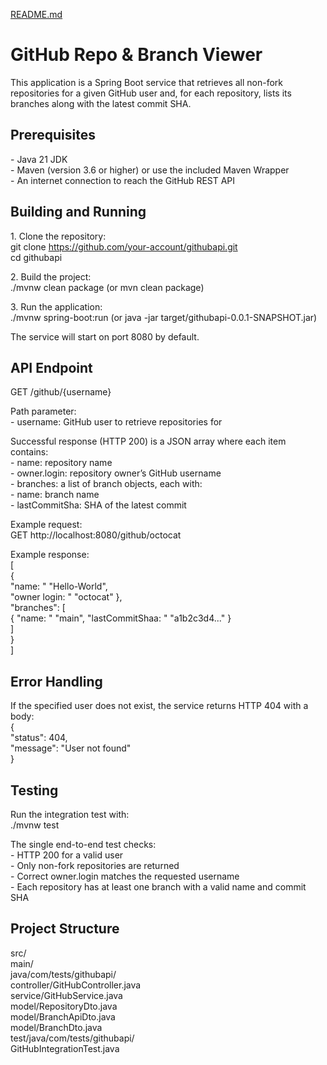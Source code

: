 [README.md](https://github.com/user-attachments/files/21649192/README.md)
# **GitHub Repo & Branch Viewer**

This application is a Spring Boot service that retrieves all non-fork repositories for a given GitHub user and, for each repository, lists its branches along with the latest commit SHA.

## **Prerequisites**

\- Java 21 JDK  
\- Maven (version 3.6 or higher) or use the included Maven Wrapper  
\- An internet connection to reach the GitHub REST API

## **Building and Running**

1\. Clone the repository:  
   git clone https://github.com/your-account/githubapi.git  
   cd githubapi

2\. Build the project:  
   ./mvnw clean package  (or mvn clean package)

3\. Run the application:  
   ./mvnw spring-boot:run  (or java \-jar target/githubapi-0.0.1-SNAPSHOT.jar)

The service will start on port 8080 by default.

## **API Endpoint**

GET /github/{username}

Path parameter:  
\- username: GitHub user to retrieve repositories for

Successful response (HTTP 200\) is a JSON array where each item contains:  
\- name: repository name  
\- owner.login: repository owner’s GitHub username   
\- branches: a list of branch objects, each with:  
  \- name: branch name  
  \- lastCommitSha: SHA of the latest commit

Example request:  
GET http://localhost:8080/github/octocat

Example response:  
\[  
  {  
    "name: " "Hello-World",  
    "owner login: " "octocat" },  
    "branches": \[  
      { "name: " "main", "lastCommitShaa: " "a1b2c3d4..." }  
    \]  
  }  
\]

## **Error Handling**

If the specified user does not exist, the service returns HTTP 404 with a body:  
{  
  "status": 404,  
  "message": "User not found"  
}

## **Testing**

Run the integration test with:  
./mvnw test

The single end-to-end test checks:  
\- HTTP 200 for a valid user  
\- Only non-fork repositories are returned  
\- Correct owner.login matches the requested username  
\- Each repository has at least one branch with a valid name and commit SHA

## **Project Structure**

src/  
  main/  
    java/com/tests/githubapi/  
      controller/GitHubController.java  
      service/GitHubService.java  
      model/RepositoryDto.java  
      model/BranchApiDto.java  
      model/BranchDto.java  
  test/java/com/tests/githubapi/  
    GitHubIntegrationTest.java

